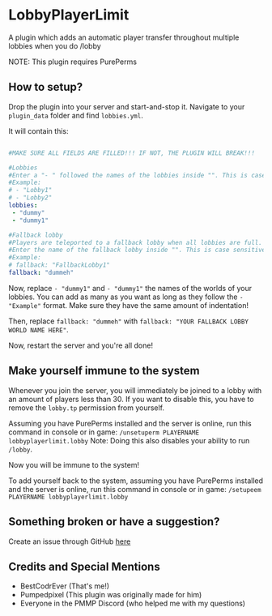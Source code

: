 # LobbyPlayerLimit
A plugin which adds an automatic player transfer throughout multiple lobbies when you do /lobby

NOTE: This plugin requires PurePerms

## How to setup?
Drop the plugin into your server and start-and-stop it.
Navigate to your `plugin_data` folder and find `lobbies.yml`. 

It will contain this:
```yaml

#MAKE SURE ALL FIELDS ARE FILLED!!! IF NOT, THE PLUGIN WILL BREAK!!!

#Lobbies
#Enter a "- " followed the names of the lobbies inside "". This is case sensitive!
#Example:
# - "Lobby1"
# - "Lobby2"
lobbies:
 - "dummy"
 - "dummy1"

#Fallback lobby
#Players are teleported to a fallback lobby when all lobbies are full. They will be teleported to a lobby once that lobby has enough space.
#Enter the name of the fallback lobby inside "". This is case sensitive!
#Example:
# fallback: "FallbackLobby1"
fallback: "dummeh"
```
Now, replace `- "dummy1"` and `- "dummy1"` the names of the worlds of your lobbies. You can add as many as you want as long as they follow the `- "Example"` format. Make sure they have the same amount of indentation!

Then, replace `fallback: "dummeh"` with `fallback: "YOUR FALLBACK LOBBY WORLD NAME HERE"`. 

Now, restart the server and you're all done!

## Make yourself immune to the system
Whenever you join the server, you will immediately be joined to a lobby with an amount of players less than 30. If you want to disable this, you have to remove the `lobby.tp` permission from yourself. 

Assuming you have PurePerms installed and the server is online, run this command in console or in game:
`/unsetuperm PLAYERNAME lobbyplayerlimit.lobby`
Note: Doing this also disables your ability to run `/lobby`.

Now you will be immune to the system!

To add yourself back to the system, assuming you have PurePerms installed and the server is online, run this command in console or in game:
`/setupeem PLAYERNAME lobbyplayerlimit.lobby`

## Something broken or have a suggestion?
Create an issue through GitHub [here](https://github.com/BestCodrEver/LobbyPlayerLimit/issues/new)

## Credits and Special Mentions
- BestCodrEver (That's me!)
- Pumpedpixel (This plugin was originally made for him)
- Everyone in the PMMP Discord (who helped me with my questions)
